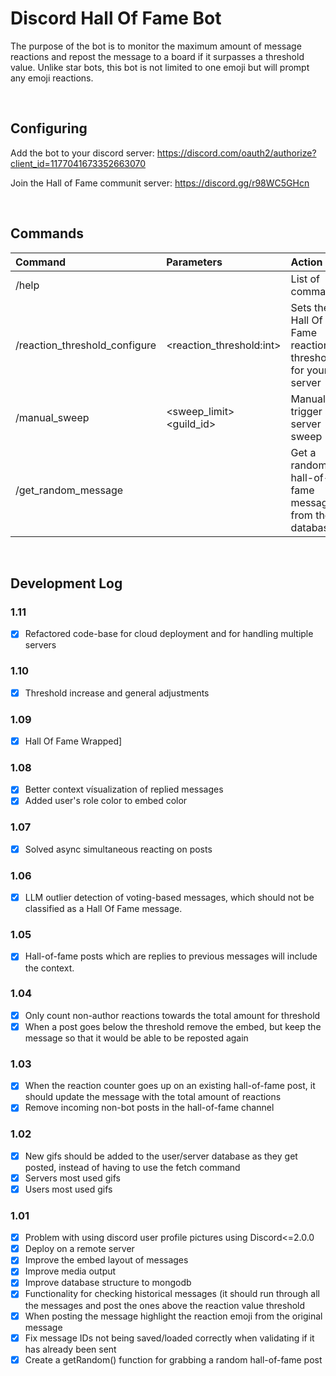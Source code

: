 # Discord Hall Of Fame Bot
The purpose of the bot is to monitor the maximum amount of message reactions and repost the message to a board if it surpasses a threshold value. Unlike star bots, this bot is not limited to one emoji but will prompt any emoji reactions.

<br>

## Configuring

Add the bot to your discord server: https://discord.com/oauth2/authorize?client_id=1177041673352663070

Join the Hall of Fame communit server: https://discord.gg/r98WC5GHcn

<br>

## Commands

| Command | Parameters | Action | Example |
| :------------- |:--------------------------|:----------------------------------------------------|:--------------------|
| /help | | List of commands | /help |
| /reaction_threshold_configure | <reaction_threshold:int> | Sets the Hall Of Fame reaction threshold for your server | /reaction_threshold_configure 5
| /manual_sweep | <sweep_limit> \<guild_id> | Manually trigger a server sweep | /manual_sweep 2000 1180006529575960616 |
| /get_random_message | | Get a random hall-of-fame message from the database | /get_random_message



<br>


## Development Log

### 1.11
- [x] Refactored code-base for cloud deployment and for handling multiple servers

### 1.10
- [x] Threshold increase and general adjustments

### 1.09
- [x] Hall Of Fame Wrapped]

### 1.08
- [x] Better context vísualization of replied messages
- [x] Added user's role color to embed color

### 1.07
- [x] Solved async simultaneous reacting on posts

### 1.06
- [x] LLM outlier detection of voting-based messages, which should not be classified as a Hall Of Fame message. 

### 1.05
- [x] Hall-of-fame posts which are replies to previous messages will include the context.

### 1.04
- [x] Only count non-author reactions towards the total amount for threshold
- [x] When a post goes below the threshold remove the embed, but keep the message so that it would be able to be reposted again

### 1.03
- [x] When the reaction counter goes up on an existing hall-of-fame post, it should update the message with the total amount of reactions
- [x] Remove incoming non-bot posts in the hall-of-fame channel

### 1.02
- [x] New gifs should be added to the user/server database as they get posted, instead of having to use the fetch command
- [x] Servers most used gifs
- [x] Users most used gifs

### 1.01
- [x] Problem with using discord user profile pictures using Discord<=2.0.0
- [x] Deploy on a remote server
- [x] Improve the embed layout of messages
- [x] Improve media output
- [x] Improve database structure to mongodb
- [x] Functionality for checking historical messages (it should run through all the messages and post the ones above the reaction value threshold
- [x] When posting the message highlight the reaction emoji from the original message
- [x] Fix message IDs not being saved/loaded correctly when validating if it has already been sent
- [x] Create a getRandom() function for grabbing a random hall-of-fame post
